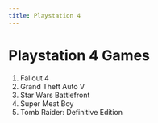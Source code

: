 ```yaml
---
title: Playstation 4
---
```


Playstation 4 Games
=============

<ol>
<li>Fallout 4</li>
<li>Grand Theft Auto V</li>
<li>Star Wars Battlefront</li>
<li>Super Meat Boy</li>
<li>Tomb Raider: Definitive Edition</li>
</ol>

